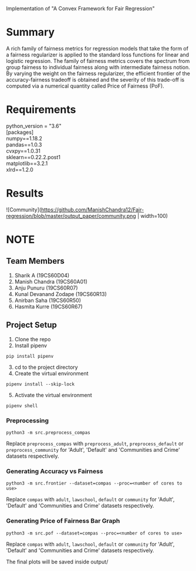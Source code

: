 Implementation of "A Convex Framework for Fair Regression"

# Summary
A rich family of fairness metrics for regression models that take the form of a fairness regularizer is applied to the standard loss functions for linear and logistic regression. The family of fairness metrics covers the spectrum from group fairness to individual fairness along with intermediate fairness notion. By varying the weight on the fairness regularizer, the efficient frontier of the accuracy-fairness tradeoff is obtained and the severity of this trade-off is computed via a numerical quantity called Price of Fairness (PoF).

# Requirements
python_version = "3.6" <br />
[packages] <br />
numpy==1.18.2 <br />
pandas==1.0.3 <br />
cvxpy==1.0.31 <br />
sklearn==0.22.2.post1 <br />
matplotlib==3.2.1 <br />
xlrd==1.2.0 <br />

# Results
![Community](https://github.com/ManishChandra12/Fair-regression/blob/master/output_paper/community.png | width=100)

# NOTE


## Team Members
1. Sharik A (19CS60D04)
2. Manish Chandra (19CS60A01)
3. Anju Punuru (19CS60R07)
4. Kunal Devanand Zodape (19CS60R13)
5. Anirban Saha (19CS60R50)
6. Hasmita Kurre (19CS60R67)


## Project Setup
1. Clone the repo
2. Install pipenv
```
pip install pipenv
```
3. cd to the project directory
4. Create the virtual environment
```
pipenv install --skip-lock
```
5. Activate the virtual environment
```
pipenv shell
```

### Preprocessing
```
python3 -m src.preprocess_compas
```
Replace ```preprocess_compas``` with ```preprocess_adult```, ```preprocess_default``` or ```preprocess_community``` for 'Adult', 'Default' and 'Communities and Crime' datasets respectively.

### Generating Accuracy vs Fairness
```
python3 -m src.frontier --dataset=compas --proc=<number of cores to use>
```
Replace ```compas``` with ```adult```, ```lawschool```, ```default``` or ```community``` for 'Adult', 'Default' and 'Communities and Crime' datasets respectively.

### Generating Price of Fairness Bar Graph
```
python3 -m src.pof --dataset=compas --proc=<number of cores to use>
```
Replace ```compas``` with ```adult```, ```lawschool```, ```default``` or ```community``` for 'Adult', 'Default' and 'Communities and Crime' datasets respectively.

The final plots will be saved inside output/
